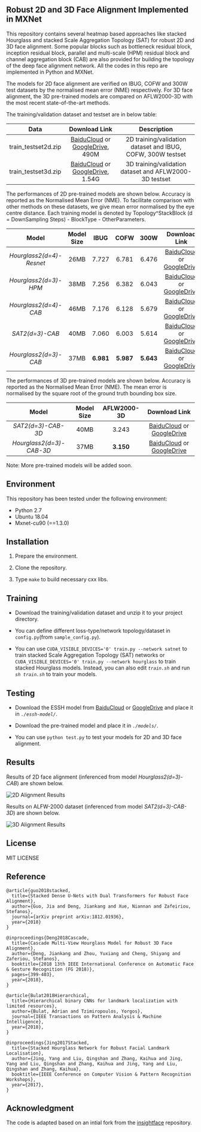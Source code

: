 ## Robust 2D and 3D Face Alignment Implemented in MXNet

This repository contains several heatmap based approaches like stacked Hourglass and stacked Scale Aggregation Topology (SAT) for robust 2D and 3D face alignment. Some popular blocks such as bottleneck residual block, inception residual block, parallel and multi-scale (HPM) residual block and channel aggregation block (CAB) are also provided for building the topology of the deep face alignment network. All the codes in this repo are implemented in Python and MXNet.

The models for 2D face alignment are verified on IBUG, COFW and 300W test datasets by the normalised mean error (NME) respectively. For 3D face alignment, the 3D pre-trained models are compared on AFLW2000-3D with the most recent state-of-the-art methods.

The training/validation dataset and testset are in below table:

| Data | Download Link | Description |
|:-:|:-:|:-:|
| train_testset2d.zip | [BaiduCloud](https://pan.baidu.com/s/1EbSx_j_GoNJqLwZyuclBAQ) or [GoogleDrive](https://drive.google.com/open?id=1XyZ5yFm-MGNlUiGG0dYRHRTdRiS33zPb), 490M | 2D training/validation dataset and IBUG, COFW, 300W testset |
| train_testset3d.zip | [BaiduCloud](https://pan.baidu.com/s/1idA68ga8ey-R9TGSwWO62A) or [GoogleDrive](https://drive.google.com/open?id=1i-gUFJhtiZP3uCmNbhLCzd4C4fb-Ljhk), 1.54G | 3D training/validation dataset and AFLW2000-3D testset |


The performances of 2D pre-trained models are shown below. Accuracy is reported as the Normalised Mean Error (NME). To facilitate comparison with other methods on these datasets, we give mean error normalised by the eye centre distance. Each training model is denoted by Topology^StackBlock (d = DownSampling Steps) - BlockType - OtherParameters.

| Model | Model Size | IBUG  | COFW  | 300W  | Download Link |
|:-:|:-:|:-:| :-: | :-: | :-: |
| *Hourglass2(d=4)-Resnet* | 26MB |  7.727  |  6.781  |  6.476  | [BaiduCloud](https://pan.baidu.com/s/1xGXiykKrRyGKPXMXDRsMZw) or [GoogleDrive](https://drive.google.com/open?id=1YPfF3t4J33Zj5goIZBk15TsxbqHB90rR) |
| *Hourglass2(d=3)-HPM*    | 38MB |  7.256  |  6.382  |  6.043  | [BaiduCloud](https://pan.baidu.com/s/1qOD-qthPqScsX913EMwKag) or [GoogleDrive](https://drive.google.com/open?id=1-rDuuzxw9civqz9wTtklYqT6k3utr6Gc) |
| *Hourglass2(d=4)-CAB*    | 46MB |  7.176  |  6.128  |  5.679  | [BaiduCloud](https://pan.baidu.com/s/1sSfnxf9_myl7NS7QEddOfQ) or [GoogleDrive](https://drive.google.com/open?id=1o--WwpHoRw2W5bScan6t16vEKS53WBBm) |
| *SAT2(d=3)-CAB*          | 40MB |  7.060  |  6.003  |  5.614  | [BaiduCloud](https://pan.baidu.com/s/1YQKaUwpBq1IWz8vawj6HWA) or [GoogleDrive](https://drive.google.com/open?id=1n-Nd4rdik-IWqIzgIEdssDKvZ7SwuOff) |
| *Hourglass2(d=3)-CAB*    | 37MB |**6.981**|**5.987**|**5.643**| [BaiduCloud](https://pan.baidu.com/s/1BysgX7X2p1g8X8nS01gFlA) or [GoogleDrive](https://drive.google.com/open?id=1AbTGhIBzUUINTH2GNL05tSWvOHnclRr4) |


The performances of 3D pre-trained models are shown below. Accuracy is reported as the Normalised Mean Error (NME). The mean error is normalised by the square root of the ground truth bounding box size.

| Model | Model Size | AFLW2000-3D  | Download Link |
| :-: | :-: | :-: | :-: |
| *SAT2(d=3)-CAB-3D* | 40MB |  3.243  | [BaiduCloud](https://pan.baidu.com/s/1kFO-kTk-ozZ2m494xoNbqw) or [GoogleDrive](https://drive.google.com/open?id=1lxHbWZa_l457oFX4tgSpFaubDKU7LNuq) |
| *Hourglass2(d=3)-CAB-3D* | 37MB |  **3.150**  | [BaiduCloud](https://pan.baidu.com/s/1O2tBppPu6cOPLgqLmMvowA) or [GoogleDrive](https://drive.google.com/open?id=17rk_MiI_7CLfKqV8dsXvRyd56sfBcqMD) |


Note: More pre-trained models will be added soon.

## Environment

This repository has been tested under the following environment:

-   Python 2.7 
-   Ubuntu 18.04
-   Mxnet-cu90 (==1.3.0)

## Installation

1.  Prepare the environment.

2.  Clone the repository.
    
3.  Type  `make`  to build necessary cxx libs.

## Training

  -  Download the training/validation dataset and unzip it to your project directory.
    
  -  You can define different loss-type/network topology/dataset in ``config.py``(from ``sample_config.py``).
    
  -  You can use ``CUDA_VISIBLE_DEVICES='0' train.py --network satnet`` to train stacked Scale Aggregation Topology (SAT) networks or ``CUDA_VISIBLE_DEVICES='0' train.py --network hourglass`` to train stacked Hourglass models. Instead, you can also edit  _`train.sh`_  and run  _`sh train.sh`_  to train your models.

## Testing

  -  Download the ESSH model from [BaiduCloud](https://pan.baidu.com/s/1sghM7w1nN3j8-UHfBHo6rA) or [GoogleDrive](https://drive.google.com/open?id=1eX_i0iZxZTMyJ4QccYd2F4x60GbZqQQJ) and place it in *`./essh-model/`*.

  -  Download the pre-trained model and place it in *`./models/`*.

  -  You can use `python test.py` to test your models for 2D and 3D face alignment.
  
## Results

Results of 2D face alignment (inferenced from model *Hourglass2(d=3)-CAB*) are shown below.

![2D Alignment Results](https://raw.githubusercontent.com/deepinx/sdu-face-alignment/master/sample-images/landmark_test_2d.png)

Results on ALFW-2000 dataset (inferenced from model *SAT2(d=3)-CAB-3D*) are shown below.

![3D Alignment Results](https://raw.githubusercontent.com/deepinx/sdu-face-alignment/master/sample-images/landmark_test_3d.png)

## License

MIT LICENSE


## Reference

```
@article{guo2018stacked,
  title={Stacked Dense U-Nets with Dual Transformers for Robust Face Alignment},
  author={Guo, Jia and Deng, Jiankang and Xue, Niannan and Zafeiriou, Stefanos},
  journal={arXiv preprint arXiv:1812.01936},
  year={2018}
}

@inproceedings{Deng2018Cascade,
  title={Cascade Multi-View Hourglass Model for Robust 3D Face Alignment},
  author={Deng, Jiankang and Zhou, Yuxiang and Cheng, Shiyang and Zaferiou, Stefanos},
  booktitle={2018 13th IEEE International Conference on Automatic Face & Gesture Recognition (FG 2018)},
  pages={399-403},
  year={2018},
}

@article{Bulat2018Hierarchical,
  title={Hierarchical binary CNNs for landmark localization with limited resources},
  author={Bulat, Adrian and Tzimiropoulos, Yorgos},
  journal={IEEE Transactions on Pattern Analysis & Machine Intelligence},
  year={2018},
}

@inproceedings{Jing2017Stacked,
  title={Stacked Hourglass Network for Robust Facial Landmark Localisation},
  author={Jing, Yang and Liu, Qingshan and Zhang, Kaihua and Jing, Yang and Liu, Qingshan and Zhang, Kaihua and Jing, Yang and Liu, Qingshan and Zhang, Kaihua},
  booktitle={IEEE Conference on Computer Vision & Pattern Recognition Workshops},
  year={2017},
}
```

## Acknowledgment

The code is adapted based on an intial fork from the [insightface](https://github.com/deepinsight/insightface) repository.

